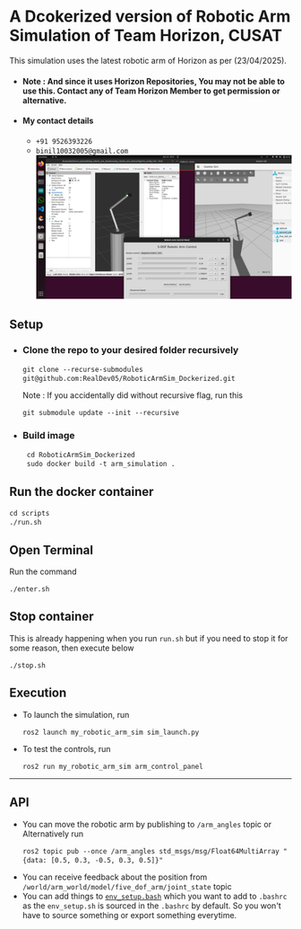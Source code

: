 # A Dcokerized version of Robotic Arm Simulation of Team Horizon, CUSAT
This simulation uses the latest robotic arm of Horizon as per (23/04/2025). 
- #### Note : And since it uses Horizon Repositories, You may not be able to use this. Contact any of Team Horizon Member to get permission or alternative.
- #### My contact details
  - ```+91 9526393226```
  - ```binil10032005@gmail.com```
![Example Image](example.png)
## Setup
- ### Clone the repo to your desired folder recursively
  ```shell
  git clone --recurse-submodules git@github.com:RealDev05/RoboticArmSim_Dockerized.git
  ```
  Note : If you accidentally did without recursive flag, run this
  ```shell
  git submodule update --init --recursive
  ```
- ### Build image
  ```shell
   cd RoboticArmSim_Dockerized
   sudo docker build -t arm_simulation .
  ```
## Run the docker container
```shell
cd scripts
./run.sh
```
## Open Terminal
Run the command 
```shell
./enter.sh
```
## Stop container
This is already happening when you run ```run.sh``` but if you need to stop it for some reason, then execute below
```shell
./stop.sh
```
## Execution
- To launch the simulation, run
  ```
  ros2 launch my_robotic_arm_sim sim_launch.py
  ```
- To test the controls, run
  ```
  ros2 run my_robotic_arm_sim arm_control_panel
  ```
---
## API
- You can move the robotic arm by publishing to ```/arm_angles``` topic or Alternatively run
  ```shell
  ros2 topic pub --once /arm_angles std_msgs/msg/Float64MultiArray "{data: [0.5, 0.3, -0.5, 0.3, 0.5]}"
  ```
- You can receive feedback about the position from ```/world/arm_world/model/five_dof_arm/joint_state``` topic
- You can add things to [```env_setup.bash```]() which you want to add to ```.bashrc``` as the ```env_setup.sh``` is sourced in the ```.bashrc``` by default. So you won't have to source something or export something everytime.
